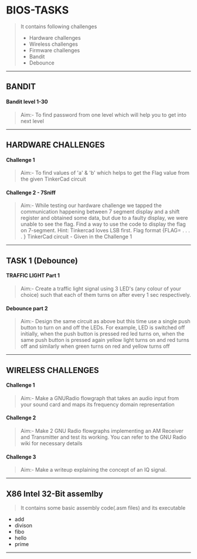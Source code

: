 # BIOS-TASKS
> It contains following challenges
> -  Hardware challenges
> -  Wireless challenges
> -  Firmware challenges
> -  Bandit
> -  Debounce

***

## BANDIT
#### Bandit level 1-30
> Aim:- To find password from one level which will help you to get into next level
    
***

## HARDWARE CHALLENGES

#### Challenge 1
> Aim:- To find values of 'a' & 'b' which helps to get the Flag value from the given 
    TinkerCad circuit

#### Challenge 2 - 7Sniff
> Aim:- While testing our hardware challenge we tapped the communication happening between 7
    segment display and a shift register and obtained some data, but due to a faulty display, we
    were unable to see the flag. Find a way to use the code to display the flag on 7-segment.
    Hint: Tinkercad loves LSB first. Flag format {FLAG= . . . . } TinkerCad circuit - Given in
    the Challenge 1
***

## TASK 1 (Debounce)
#### TRAFFIC LIGHT Part 1
> Aim:-
   Create a traffic light signal using 3 LED's (any colour of your choice) such that each of them turns on after every 1 sec respectively.
   
#### Debounce part 2
> Aim:-
    Design the same circuit as above but this time use a single push button to turn on and off the LEDs. For example, LED is switched off initially, when the push button is pressed red led turns on, when the same push button is pressed again yellow light turns on and red turns off and similarly when green turns on red and yellow turns off

***

## WIRELESS CHALLENGES
#### Challenge 1
> Aim:- 
Make a GNURadio flowgraph that takes an audio input from your sound card and maps its frequency domain representation

#### Challenge 2
> Aim:- 
Make 2 GNU Radio flowgraphs implementing an AM Receiver and Transmitter and test its working. You can refer to the GNU Radio wiki for necessary details

#### Challenge 3
> Aim:-
Make a writeup explaining the concept of an IQ signal.

***

## X86 Intel 32-Bit assemlby
> It contains some basic assembly code(.asm files) and its executable
- add
- divison
- fibo
- hello
- prime

***
